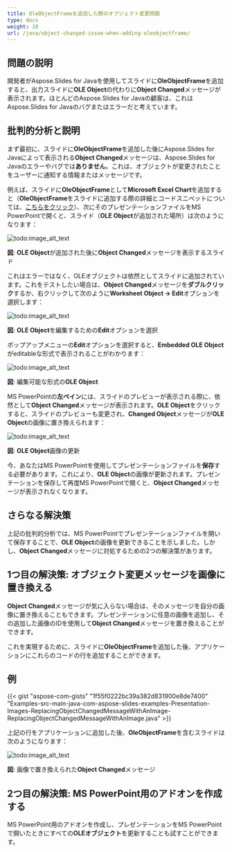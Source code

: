 ```yaml
---
title: OleObjectFrameを追加した際のオブジェクト変更問題
type: docs
weight: 10
url: /java/object-changed-issue-when-adding-oleobjectframe/
---
```


## **問題の説明**
開発者がAspose.Slides for Javaを使用してスライドに**OleObjectFrame**を追加すると、出力スライドに**OLE Object**の代わりに**Object Changed**メッセージが表示されます。ほとんどのAspose.Slides for Javaの顧客は、これはAspose.Slides for Javaのバグまたはエラーだと考えています。
## **批判的分析と説明**
まず最初に、スライドに**OleObjectFrame**を追加した後にAspose.Slides for Javaによって表示される**Object Changed**メッセージは、Aspose.Slides for Javaのエラーやバグでは**ありません**。これは、オブジェクトが変更されたことをユーザーに通知する情報またはメッセージです。

例えば、スライドに**OleObjectFrame**として**Microsoft Excel Chart**を追加すると（**OleObjectFrame**をスライドに追加する際の詳細とコードスニペットについては、[こちらをクリック](/slides/java/adding-frame-to-the-slide/)）、次にそのプレゼンテーションファイルをMS PowerPointで開くと、スライド（**OLE Object**が追加された場所）は次のようになります：

![todo:image_alt_text](object-changed-issue-when-adding-oleobjectframe_1.png)

**図**: **OLE Object**が追加された後に**Object Changed**メッセージを表示するスライド

これはエラーではなく、OLEオブジェクトは依然としてスライドに追加されています。これをテストしたい場合は、**Object Changed**メッセージを**ダブルクリック**するか、右クリックして次のように**Worksheet Object -> Edit**オプションを選択します：

![todo:image_alt_text](object-changed-issue-when-adding-oleobjectframe_2.png)

**図**: **OLE Object**を編集するための**Edit**オプションを選択

ポップアップメニューの**Edit**オプションを選択すると、**Embedded OLE Object**がeditableな形式で表示されることがわかります：

![todo:image_alt_text](object-changed-issue-when-adding-oleobjectframe_3.png)

**図**: 編集可能な形式の**OLE Object**

MS PowerPointの**左ペイン**には、スライドのプレビューが表示される際に、依然として**Object Changed**メッセージが表示されます。**OLE Object**をクリックすると、スライドのプレビューも変更され、**Changed Object**メッセージが**OLE Object**の画像に置き換えられます：

![todo:image_alt_text](object-changed-issue-when-adding-oleobjectframe_4.png)

**図**: **OLE Object**画像の更新

今、あなたはMS PowerPointを使用してプレゼンテーションファイルを**保存**する必要があります。これにより、**OLE Object**の画像が更新されます。プレゼンテーションを保存して再度MS PowerPointで開くと、**Object Changed**メッセージが表示されなくなります。
## **さらなる解決策**
上記の批判的分析では、MS PowerPointでプレゼンテーションファイルを開いて保存することで、**OLE Object**の画像を更新できることを示しました。しかし、**Object Changed**メッセージに対処するための2つの解決策があります。
## **1つ目の解決策: オブジェクト変更メッセージを画像に置き換える**
**Object Changed**メッセージが気に入らない場合は、そのメッセージを自分の画像に置き換えることもできます。プレゼンテーションに任意の画像を追加し、その追加した画像のIDを使用して**Object Changed**メッセージを置き換えることができます。

これを実現するために、スライドに**OleObjectFrame**を追加した後、アプリケーションにこれらのコードの行を追加することができます。
## **例**
{{< gist "aspose-com-gists" "1f55f0222bc39a382d831900e8de7400" "Examples-src-main-java-com-aspose-slides-examples-Presentation-Images-ReplacingObjectChangedMessageWithAnImage-ReplacingObjectChangedMessageWithAnImage.java" >}}

上記の行をアプリケーションに追加した後、**OleObjectFrame**を含むスライドは次のようになります：

![todo:image_alt_text](object-changed-issue-when-adding-oleobjectframe_5.png)

**図**: 画像で置き換えられた**Object Changed**メッセージ
## **2つ目の解決策: MS PowerPoint用のアドオンを作成する**
MS PowerPoint用のアドオンを作成し、プレゼンテーションをMS PowerPointで開いたときにすべての**OLEオブジェクト**を更新することも試すことができます。
